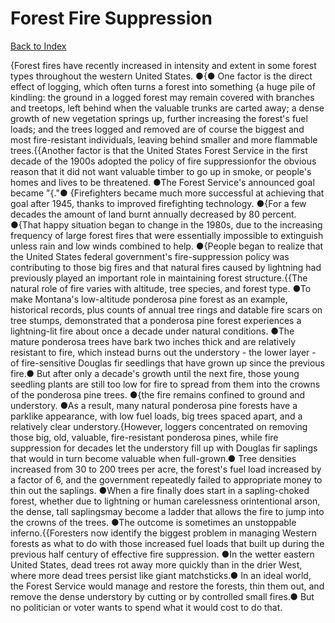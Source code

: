 # Forest Fire Suppression
[Back to Index](https://github.com/windows10010/tpoExtractor/blob/master/README.md)

{Forest fires have recently increased in intensity and extent in some forest types throughout the western United States. ●{● One factor is the direct effect of logging, which often turns a forest into something {a huge pile of kindling: the ground in a logged forest may remain covered with branches and treetops, left behind when the valuable trunks are carted away; a dense growth of new vegetation springs up, further increasing the forest's fuel loads; and the trees logged and removed are of course the biggest and most fire-resistant individuals, leaving behind smaller and more flammable trees.{{Another factor is that the United States Forest Service in the first decade of the 1900s adopted the policy of fire suppressionfor the obvious reason that it did not want valuable timber to go up in smoke, or people's homes and lives to be threatened. ●The Forest Service's announced goal became "{."● {Firefighters became much more successful at achieving that goal after 1945, thanks to improved firefighting technology. ●{For a few decades the amount of land burnt annually decreased by 80 percent. ●{That happy situation began to change in the 1980s, due to the increasing frequency of large forest fires that were essentially impossible to extinguish unless rain and low winds combined to help. ●{People began to realize that the United States federal government's fire-suppression policy was contributing to those big fires and that natural fires caused by lightning had previously played an important role in maintaining forest structure.{{The natural role of fire varies with altitude, tree species, and forest type. ●To make Montana's low-altitude ponderosa pine forest as an example, historical records, plus counts of annual tree rings and datable fire scars on tree stumps, demonstrated that a ponderosa pine forest experiences a lightning-lit fire about once a decade under natural conditions. ●The mature ponderosa trees have bark two inches thick and are relatively resistant to fire, which instead burns out the understory - the lower layer - of fire-sensitive Douglas fir seedlings that have grown up since the previous fire.● But after only a decade's growth until the next fire, those young seedling plants are still too low for fire to spread from them into the crowns of the ponderosa pine trees. ●{the fire remains confined to ground and understory. ●As a result, many natural ponderosa pine forests have a parklike appearance, with low fuel loads, big trees spaced apart, and a relatively clear understory.{However, loggers concentrated on removing those big, old, valuable, fire-resistant ponderosa pines, while fire suppression for decades let the understory fill up with Douglas fir saplings that would in turn become valuable when full-grown.● Tree densities increased from 30 to 200 trees per acre, the forest's fuel load increased by a factor of 6, and the government repeatedly failed to appropriate money to thin out the saplings. ●When a fire finally does start in a sapling-choked forest, whether due to lightning or human carelessness orintentional arson, the dense, tall saplingsmay become a ladder that allows the fire to jump into the crowns of the trees. ●The outcome is sometimes an unstoppable inferno.{{Foresters now identify the biggest problem in managing Western forests as what to do with those increased fuel loads that built up during the previous half century of effective fire suppression. ●In the wetter eastern United States, dead trees rot away more quickly than in the drier West, where more dead trees persist like giant matchsticks.● In an ideal world, the Forest Service would manage and restore the forests, thin them out, and remove the dense understory by cutting or by controlled small fires.● But no politician or voter wants to spend what it would cost to do that.